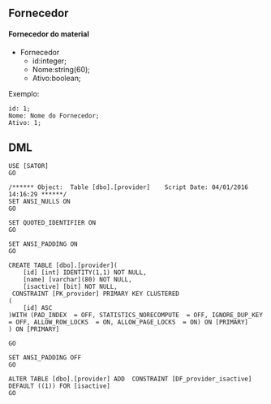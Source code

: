 ## Fornecedor
#### Fornecedor do material
 - Fornecedor
    - id:integer;
    - Nome:string(60);
    - Ativo:boolean;

Exemplo:

    id: 1;
    Nome: Nome do Fornecedor;
    Ativo: 1;
    
## DML
    USE [SATOR]
    GO
    
    /****** Object:  Table [dbo].[provider]    Script Date: 04/01/2016 14:16:29 ******/
    SET ANSI_NULLS ON
    GO
    
    SET QUOTED_IDENTIFIER ON
    GO
    
    SET ANSI_PADDING ON
    GO
    
    CREATE TABLE [dbo].[provider](
        [id] [int] IDENTITY(1,1) NOT NULL,
        [name] [varchar](80) NOT NULL,
        [isactive] [bit] NOT NULL,
     CONSTRAINT [PK_provider] PRIMARY KEY CLUSTERED 
    (
        [id] ASC
    )WITH (PAD_INDEX  = OFF, STATISTICS_NORECOMPUTE  = OFF, IGNORE_DUP_KEY = OFF, ALLOW_ROW_LOCKS  = ON, ALLOW_PAGE_LOCKS  = ON) ON [PRIMARY]
    ) ON [PRIMARY]
    
    GO
    
    SET ANSI_PADDING OFF
    GO
    
    ALTER TABLE [dbo].[provider] ADD  CONSTRAINT [DF_provider_isactive]  DEFAULT ((1)) FOR [isactive]
    GO